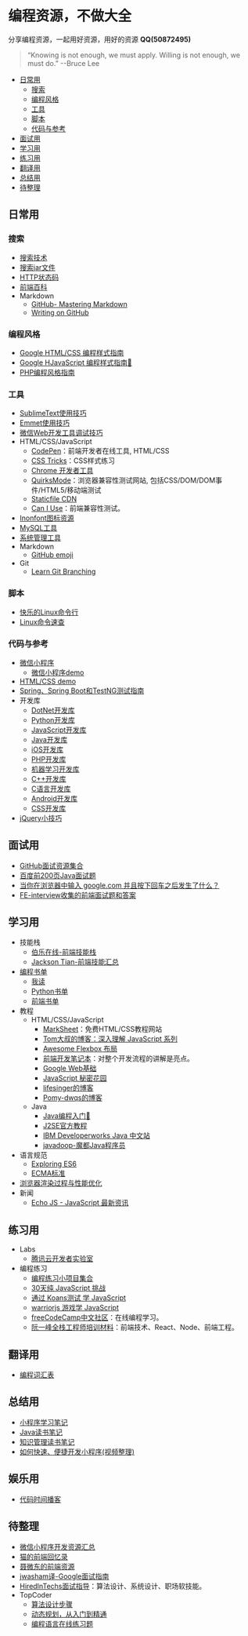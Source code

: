 # 编程资源，不做大全
分享编程资源，一起用好资源，用好的资源 **QQ(50872495)**

> “Knowing is not enough, we must apply. Willing is not enough, we must do.”
> --Bruce Lee

* [日常用](#日常用)
   * [搜索](#搜索)
   * [编程风格](#编程风格)
   * [工具](#工具)
   * [脚本](#脚本)
   * [代码与参考](#代码与参考)
* [面试用](#面试用)
* [学习用](#学习用)
* [练习用](#练习用)
* [翻译用](#翻译用)
* [总结用](#总结用)
* [待整理](#待整理)

## 日常用
### 搜索
* [搜索技术](program-tool/search-skill.md)
* [搜索jar文件](program-tool/search-jar.md)
* [HTTP状态码](program-vocabulary/http-status-codes.md)
* [前端百科](http://f2er.info/collection?page=1)
* Markdown
   * [GitHub- Mastering Markdown](https://guides.github.com/features/mastering-markdown/)
   * [Writing on GitHub](https://help.github.com/categories/writing-on-github/)

### 编程风格
* [Google HTML/CSS 编程样式指南](https://tangyouhua.github.io/styleguide/htmlcssguide.html)
* [Google HJavaScript 编程样式指南:construction_worker:](https://tangyouhua.github.io/styleguide/jsguide.html)
* [PHP编程风格指南](program-blog/php-style-guide.md)

### 工具
* [SublimeText使用技巧](program-tool/sublimetext.md)
 * [Emmet使用技巧](program-tool/emmet.md)
* [微信Web开发工具调试技巧](program-tool/weixin-app-debug.md)
* HTML/CSS/JavaScript
   * [CodePen](https://codepen.io/)：前端开发者在线工具, HTML/CSS
   * [CSS Tricks](https://css-tricks.com/)：CSS样式练习
   * [Chrome 开发者工具](https://developers.google.cn/web/tools/chrome-devtools/)
   * [QuirksMode](https://www.quirksmode.org/)：浏览器兼容性测试网站, 包括CSS/DOM/DOM事件/HTML5/移动端测试
   * [Staticfile CDN](https://www.staticfile.org/)
   * [Can I Use](https://caniuse.com/)：前端兼容性测试。
* [Inonfont图标资源](http://www.iconfont.cn/)
* [MySQL工具](https://github.com/jobbole/awesome-mysql-cn)
* [系统管理工具](https://github.com/jobbole/awesome-sysadmin-cn)
* Markdown
   * [GitHub emoji](https://segmentfault.com/a/1190000009649780)
* Git
   * [Learn Git Branching](https://learngitbranching.js.org/?demo)

### 脚本
  * [快乐的Linux命令行](http://billie66.github.io/TLCL/book/)
  * [Linux命令速查](http://wangchujiang.com/linux-command/)

### 代码与参考
* [微信小程序](program-tool/weixin-app.md)
  * [微信小程序demo](https://github.com/tangyouhua/wx-mini-program-demo)
* [HTML/CSS demo](https://github.com/tangyouhua/html-css-javascript-demo)
* [Spring、Spring Boot和TestNG测试指南](https://github.com/chanjarster/spring-test-examples)
* 开发库
  * [DotNet开发库](https://github.com/jobbole/awesome-dotnet-cn)
  * [Python开发库](https://github.com/jobbole/awesome-python-cn)
  * [JavaScript开发库](https://github.com/jobbole/awesome-javascript-cn)
  * [Java开发库](https://github.com/jobbole/awesome-java-cn)
  * [iOS开发库](https://github.com/jobbole/awesome-ios-cn)
  * [PHP开发库](https://github.com/jobbole/awesome-php-cn)
  * [机器学习开发库](https://github.com/jobbole/awesome-machine-learning-cn)
  * [C++开发库](https://github.com/jobbole/awesome-cpp-cn)
  * [C语言开发库](https://github.com/jobbole/awesome-c-cn)
  * [Android开发库](https://github.com/jobbole/awesome-android-cn)
  * [CSS开发库](https://github.com/jobbole/awesome-css-cn)
* [jQuery小技巧](https://github.com/jobbole/jquery-tips-everyone-should-know)

## 面试用
* [GitHub面试资源集合](program-interview/github-interview-collection.md)
* [百度前200页Java面试题](program-interview/java-baidu-200.md)
* [当你在浏览器中输入 google.com 并且按下回车之后发生了什么？](https://github.com/skyline75489/what-happens-when-zh_CN)
* [FE-interview收集的前端面试题和答案](https://github.com/qiu-deqing/FE-interview)

## 学习用
* 技能栈
   * [伯乐在线-前端技能栈](https://github.com/jobbole/web-skill-set)
   * [Jackson Tian-前端技能汇总](https://github.com/JacksonTian/fks)
* [编程书单](https://github.com/tangyouhua/awesome-programming-books)
   * [我读](program-book/my-reading.md)
   * [Python书单](https://github.com/jobbole/awesome-python-books)
   * [前端书单](https://github.com/jobbole/awesome-web-dev-books)
* 教程
   * HTML/CSS/JavaScript
      * [MarkSheet](http://marksheet.io/)：免费HTML/CSS教程网站
      * [Tom大叔的博客：深入理解 JavaScript 系列](http://www.cnblogs.com/TomXu/archive/2011/12/15/2288411.html)
      * [Awesome Flexbox 布局](https://github.com/afonsopacifer/awesome-flexbox)
      * [前端开发笔记本](https://github.com/li-xinyang/FE_Note)：对整个开发流程的讲解是亮点。
      * [Google Web基础](https://developers.google.cn/web/fundamentals/)
      * [JavaScript 秘密花园](http://bonsaiden.github.io/JavaScript-Garden/zh/#object.general)
      * [lifesinger的博客](https://github.com/lifesinger/blog/issues)
      * [Pomy-dwqs的博客](https://github.com/dwqs/blog)
   * Java
      * [Java编程入门:construction_worker:](https://github.com/tangyouhua/introduction-to-programming-using-java-cn)
     * [J2SE官方教程](program-blog/java-oracle-learn-path.md)
     * [IBM Developerworks Java 中文站](https://www.ibm.com/developerworks/cn/java/)
     * [javadoop-魔都Java程序员](https://javadoop.com/)
* 语言规范
   * [Exploring ES6](http://exploringjs.com/es6/index.html)
   * [ECMA标准](http://www.ecma-international.org/publications/standards/Ecma-262.htm)
* [浏览器渲染过程与性能优化](https://sylvanassun.github.io/2017/10/03/2017-10-03-BrowserCriticalRenderingPath/)
* 新闻
   * [Echo JS - JavaScript 最新资讯](http://www.echojs.com/)

## 练习用
* Labs
   * [腾讯云开发者实验室](https://cloud.tencent.com/developer/labs)
* 编程练习
   * [编程练习小项目集合](https://github.com/tangyouhua/ProgrammingProjectList)
   * [30天纯 JavaScript 挑战](https://github.com/wesbos/JavaScript30)
   * [通过 Koans测试 学 JavaScript](https://github.com/mrdavidlaing/javascript-koans)
   * [warriorjs 游戏学 JavaScript](https://github.com/olistic/warriorjs)
   * [freeCodeCamp中文社区](https://freecodecamp.cn/)：在线编程学习。
   * [阮一峰全栈工程师培训材料](https://github.com/ruanyf/jstraining)：前端技术、React、Node、前端工程。

## 翻译用
* [编程词汇表](program-vocabulary/java.md)

## 总结用
* [小程序学习笔记](program-blog/weixin-app/learn-weixin-app-archive.md)
* [Java读书笔记](program-book/java.md)
* [知识管理读书笔记](program-blog/kmcenter.md)
* [如何快速、便捷开发小程序(视频整理)](program-blog/weixin-app/weixin-app-tutorial-2018-1-3.md)

## 娱乐用
* [代码时间播客](program-blog/codetimecn.md)

## 待整理
* [微信小程序开发资源汇总](https://github.com/justjavac/awesome-wechat-weapp)
* [猫的前端回忆录](https://github.com/windiest/Front-end-tutorial)
* [聂微东的前端资源](https://github.com/nieweidong/fetool)
* [jwasham译-Google面试指南](https://github.com/jwasham/coding-interview-university/blob/master/translations/README-cn.md)
* [HiredInTechs面试指导](https://www.hiredintech.com/)：算法设计、系统设计、职场软技能。
* TopCoder
  * [算法设计步骤](https://www.topcoder.com/community/data-science/data-science-tutorials/how-to-find-a-solution/)
  * [动态规划，从入门到精通](https://www.topcoder.com/community/data-science/data-science-tutorials/dynamic-programming-from-novice-to-advanced/)
  * [编程语言在线练习题](http://exercism.io/)
